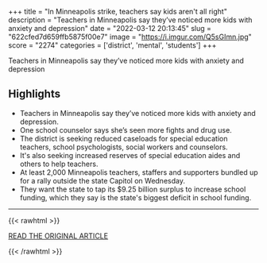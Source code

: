 +++
title = "In Minneapolis strike, teachers say kids aren't all right"
description = "Teachers in Minneapolis say they’ve noticed more kids with anxiety and depression"
date = "2022-03-12 20:13:45"
slug = "622cfed7d659ffb5875f00e7"
image = "https://i.imgur.com/Q5sGImn.jpg"
score = "2274"
categories = ['district', 'mental', 'students']
+++

Teachers in Minneapolis say they’ve noticed more kids with anxiety and depression

## Highlights

- Teachers in Minneapolis say they’ve noticed more kids with anxiety and depression.
- One school counselor says she’s seen more fights and drug use.
- The district is seeking reduced caseloads for special education teachers, school psychologists, social workers and counselors.
- It's also seeking increased reserves of special education aides and others to help teachers.
- At least 2,000 Minneapolis teachers, staffers and supporters bundled up for a rally outside the state Capitol on Wednesday.
- They want the state to tap its $9.25 billion surplus to increase school funding, which they say is the state's biggest deficit in school funding.

---

{{< rawhtml >}}
  <p class="article-category">
    <a target="_blank" href="https://abcnews.go.com/amp/US/wireStory/minneapolis-strike-teachers-kids-83352238">READ THE ORIGINAL ARTICLE</a>
  </p>
{{< /rawhtml >}}

